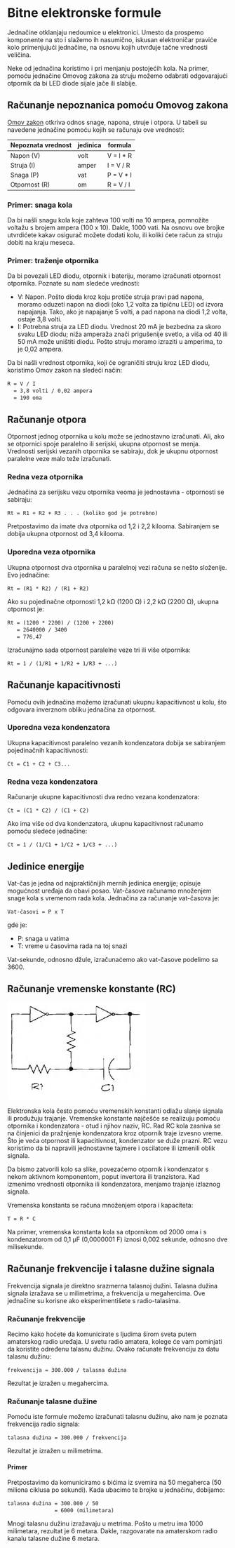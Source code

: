 # Bitne elektronske formule

Jednačine otklanjaju nedoumice u elektronici. Umesto da prospemo komponente na sto i slažemo ih nasumično, iskusan elektroničar praviće kolo primenjujući jednačine, na osnovu kojih utvrđuje tačne vrednosti veličina.

Neke od jednačina koristimo i pri menjanju postojećih kola. Na primer, pomoću jednačine Omovog zakona za struju možemo odabrati odgovarajući otpornik da bi LED diode sijale jače ili slabije.

## Računanje nepoznanica pomoću Omovog zakona

[Omov zakon](omov-zakon) otkriva odnos snage, napona, struje i otpora. U tabeli su navedene jednačine pomoću kojih se računaju ove vrednosti:

Nepoznata vrednost | jedinica   | formula
-------------------|----|---------
Napon (V)     | volt   | V = I * R
Struja (I)    | amper  | I = V / R
Snaga (P)     | vat    | P = V * I
Otpornost (R) | om     | R = V / I

### Primer: snaga kola 

Da bi našli snagu kola koje zahteva 100 volti na 10 ampera, pomnožite voltažu s brojem ampera (100 x 10). Dakle, 1000 vati. Na osnovu ove brojke utvrdićete kakav osigurač možete dodati kolu, ili koliki ćete račun za struju dobiti na kraju meseca.

### Primer: traženje otpornika 

Da bi povezali LED diodu, otpornik i bateriju, moramo izračunati otpornost otpornika. Poznate su nam sledeće vrednosti:
* V: Napon. Pošto dioda kroz koju protiče struja pravi pad napona, moramo oduzeti napon na diodi (oko 1,2 volta za tipičnu LED) od izvora napajanja. Tako, ako je napajanje 5 volti, a pad napona na diodi 1,2 volta, ostaje 3,8 volti.
* I: Potrebna struja za LED diodu. Vrednost 20 mA je bezbedna za skoro svaku LED diodu; niža amperaža znači prigušenije svetlo, a viša od 40 ili 50 mA može uništiti diodu. Pošto struju moramo izraziti u amperima, to je 0,02 ampera.

Da bi našli vrednost otpornika, koji će ograničiti struju kroz LED diodu, koristimo Omov zakon na sledeći način:

```
R = V / I
  = 3,8 volti / 0,02 ampera 
  = 190 oma
```

## Računanje otpora

Otpornost jednog otpornika u kolu može se jednostavno izračunati. Ali, ako se otpornici spoje paralelno ili serijski, ukupna otpornost se menja. Vrednosti serijski vezanih otpornika se sabiraju, dok je ukupnu otpornost paralelne veze malo teže izračunati.

### Redna veza otpornika

Jednačina za serijsku vezu otpornika veoma je jednostavna - otpornosti se sabiraju:

```
Rt = R1 + R2 + R3 . . . (koliko god je potrebno)
```

Pretpostavimo da imate dva otpornika od 1,2 i 2,2 kilooma. Sabiranjem se dobija ukupna otpornost od 3,4 kilooma.

### Uporedna veza otpornika

Ukupna otpornost dva otpornika u paralelnoj vezi računa se nešto složenije. Evo jednačine:
```
Rt = (R1 * R2) / (R1 + R2)
```

Ako su pojedinačne otpornosti 1,2 kΩ (1200 Ω) i 2,2 kΩ (2200 Ω), ukupna otpornost je:

```
Rt = (1200 * 2200) / (1200 + 2200)
   = 2640000 / 3400
   = 776,47
```

Izračunajmo sada otpornost paralelne veze tri ili više otpornika:
```
Rt = 1 / (1/R1 + 1/R2 + 1/R3 + ...)
```

## Računanje kapacitivnosti

Pomoću ovih jednačina možemo izračunati ukupnu kapacitivnost u kolu, što odgovara inverznom obliku jednačina za otpornost.

### Uporedna veza kondenzatora

Ukupna kapacitivnost paralelno vezanih kondenzatora dobija se sabiranjem pojedinačnih kapacitivnosti:
```
Ct = C1 + C2 + C3...
```

### Redna veza kondenzatora

Računanje ukupne kapacitivnosti dva redno vezana kondenzatora:

```
Ct = (C1 * C2) / (C1 + C2)
```

Ako ima više od dva kondenzatora, ukupnu kapacitivnost računamo pomoću sledeće jednačine:
```
Ct = 1 / (1/C1 + 1/C2 + 1/C3 + ...)
```

## Jedinice energije

Vat-čas je jedna od najpraktičnijih mernih jedinica energije; opisuje mogućnost uređaja da obavi posao. Vat-časove računamo množenjem snage kola s vremenom rada kola. Jednačina za računanje vat-časova je:

```
Vat-časovi = P x T
```

gde je:
- P: snaga u vatima
- T: vreme u časovima rada na toj snazi

Vat-sekunde, odnosno džule, izračunaćemo ako vat-časove podelimo sa 3600.

## Računanje vremenske konstante (RC)

![](slike/rc-veza.jpg)

Elektronska kola često pomoću vremenskih konstanti odlažu slanje signala ili produžuju trajanje. Vremenske konstante najčešće se realizuju pomoću otpornika i kondenzatora - otud i njihov naziv, RC. Rad RC kola zasniva se na činjenici da pražnjenje kondenzatora kroz otpornik traje izvesno vreme. Što je veća otpornost ili kapacitivnost, kondenzator se duže prazni. RC vezu koristimo da bi napravili jednostavne tajmere i oscilatore ili izmenili oblik signala.

Da bismo zatvorili kolo sa slike, povezaćemo otpornik i kondenzator s nekom aktivnom komponentom, poput invertora ili tranzistora. Kad izmenimo vrednosti otpornika ili kondenzatora, menjamo trajanje izlaznog signala.

Vremenska konstanta se računa množenjem otpora i kapaciteta:

```
T = R * C
```

Na primer, vremenska konstanta kola sa otpornikom od 2000 oma i s kondenzatorom od 0,1 µF (0,0000001 F) iznosi 0,002 sekunde, odnosno dve milisekunde. 

## Računanje frekvencije i talasne dužine signala

Frekvencija signala je direktno srazmerna talasnoj dužini. Talasna dužina signala izražava se u milimetrima, a frekvencija u megahercima. Ove jednačine su korisne ako eksperimentišete s radio-talasima.

### Računanje frekvencije

Recimo kako hoćete da komunicirate s ljudima širom sveta putem amaterskog radio uređaja. U svetu radio amatera, kolege će vam pominjati da koristite određenu talasnu dužinu. Ovako računate frekvenciju za datu talasnu dužinu:

```
frekvencija = 300.000 / talasna dužina
```

Rezultat je izražen u megahercima.

### Računanje talasne dužine

Pomoću iste formule možemo izračunati talasnu dužinu, ako nam je poznata frekvencija radio signala:

```
talasna dužina = 300.000 / frekvencija
```

Rezultat je izražen u milimetrima. 

#### Primer

Pretpostavimo da komuniciramo s bićima iz svemira na 50 megaherca (50 miliona ciklusa po sekundi). Kada ubacimo te brojke u jednačinu, dobijamo:

```
talasna dužina = 300.000 / 50
               = 6000 (milimetara) 
```

Mnogi talasnu dužinu izražavaju u metrima. Pošto u metru ima 1000 milimetara, rezultat je 6 metara. Dakle, razgovarate na amaterskom radio kanalu talasne dužine 6 metara.
